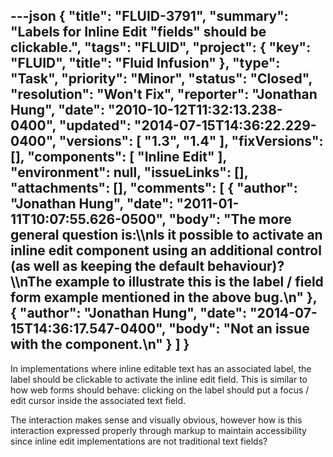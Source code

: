 ---json
{
  "title": "FLUID-3791",
  "summary": "Labels for Inline Edit \"fields\" should be clickable.",
  "tags": "FLUID",
  "project": {
    "key": "FLUID",
    "title": "Fluid Infusion"
  },
  "type": "Task",
  "priority": "Minor",
  "status": "Closed",
  "resolution": "Won't Fix",
  "reporter": "Jonathan Hung",
  "date": "2010-10-12T11:32:13.238-0400",
  "updated": "2014-07-15T14:36:22.229-0400",
  "versions": [
    "1.3",
    "1.4"
  ],
  "fixVersions": [],
  "components": [
    "Inline Edit"
  ],
  "environment": null,
  "issueLinks": [],
  "attachments": [],
  "comments": [
    {
      "author": "Jonathan Hung",
      "date": "2011-01-11T10:07:55.626-0500",
      "body": "The more general question is:\\\nIs it possible to activate an inline edit component using an additional control (as well as keeping the default behaviour)?\\\nThe example to illustrate this is the label / field form example mentioned in the above bug.\n"
    },
    {
      "author": "Jonathan Hung",
      "date": "2014-07-15T14:36:17.547-0400",
      "body": "Not an issue with the component.\n"
    }
  ]
}
---
In implementations where inline editable text has an associated label, the label should be clickable to activate the inline edit field. This is similar to how web forms should behave: clicking on the label should put a focus / edit cursor inside the associated text field.

The interaction makes sense and visually obvious, however how is this interaction expressed properly through markup to maintain accessibility since inline edit implementations are not traditional text fields?

        